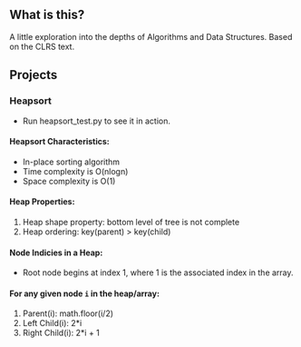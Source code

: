 ## What is this?
A little exploration into the depths of Algorithms and Data Structures. Based on the CLRS text.

## Projects

### Heapsort
* Run heapsort_test.py to see it in action.

#### Heapsort Characteristics:
* In-place sorting algorithm 
* Time complexity is O(nlogn)
* Space complexity is O(1)

#### Heap Properties:
1. Heap shape property: bottom level of tree is not complete
2. Heap ordering: key(parent) > key(child)

#### Node Indicies in a Heap:
* Root node begins at index 1, where 1 is the associated index in the array.

#### For any given node `i` in the heap/array:
1. Parent(i): math.floor(i/2)  
2. Left Child(i): 2*i   
3. Right Child(i): 2*i + 1  